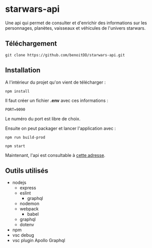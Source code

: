 # starwars-api
Une api qui permet de consulter et d'enrichir des informations sur les personnages, planètes, vaisseaux et véhicules de l'univers starwars.

## Téléchargement

`git clone https://github.com/benoitDD/starwars-api.git`

## Installation

A l'intérieur du projet qu'on vient de télécharger :

`npm install`

Il faut créer un fichier **.env** avec ces informations :

`
PORT=9090
`

Le numéro du port est libre de choix.

Ensuite on peut packager et lancer l'application avec :

`npm run build-prod`

`npm start`

Maintenant, l'api est consultable à [cette adresse](http://localhost:9090).

## Outils utilisés

* nodejs
  * express
  * eslint
    * graphql
  * nodemon
  * webpack
    * babel
  * graphql
  * dotenv
* npm
* vsc debug
* vsc plugin Apollo Graphql


